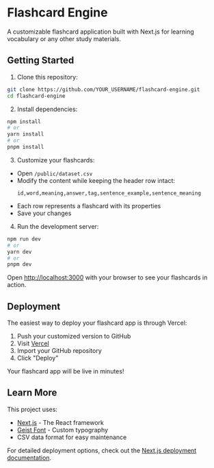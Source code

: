 # Flashcard Engine

A customizable flashcard application built with Next.js for learning vocabulary or any other study materials.

## Getting Started

1. Clone this repository:
```bash
git clone https://github.com/YOUR_USERNAME/flashcard-engine.git
cd flashcard-engine
```

2. Install dependencies:
```bash
npm install
# or
yarn install
# or
pnpm install
```

3. Customize your flashcards:
- Open `/public/dataset.csv`
- Modify the content while keeping the header row intact:
  ```
  id,word,meaning,answer,tag,sentence_example,sentence_meaning
  ```
- Each row represents a flashcard with its properties
- Save your changes

4. Run the development server:
```bash
npm run dev
# or
yarn dev
# or
pnpm dev
```

Open [http://localhost:3000](http://localhost:3000) with your browser to see your flashcards in action.

## Deployment

The easiest way to deploy your flashcard app is through Vercel:

1. Push your customized version to GitHub
2. Visit [Vercel](https://vercel.com/new)
3. Import your GitHub repository
4. Click "Deploy"

Your flashcard app will be live in minutes!

## Learn More

This project uses:
- [Next.js](https://nextjs.org/docs) - The React framework
- [Geist Font](https://vercel.com/font) - Custom typography
- CSV data format for easy maintenance

For detailed deployment options, check out the [Next.js deployment documentation](https://nextjs.org/docs/app/building-your-application/deploying).

